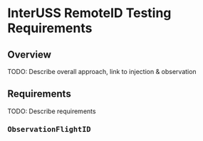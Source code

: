 # InterUSS RemoteID Testing Requirements

## Overview

TODO: Describe overall approach, link to injection & observation

## Requirements

TODO: Describe requirements

### <tt>ObservationFlightID</tt>
